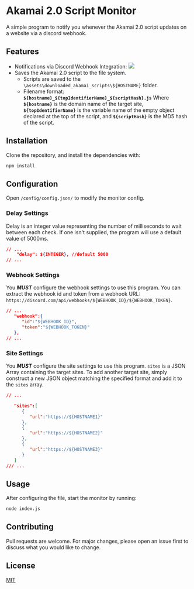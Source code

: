 # Akamai 2.0 Script Monitor

A simple program to notify you whenever the Akamai 2.0 script updates on a website via a discord webhook.

## Features
- Notifications via Discord Webhook Integration:
![](https://i.ibb.co/X7spnN6/Capture.png)
- Saves the Akamai 2.0 script to the file system.
    - Scripts are saved to the `\assets\downloaded_akamai_scripts\${HOSTNAME}` folder.
    - Filename format:
    **`${hostname}_${topIdentifierName}_${scriptHash}.js`**
     Where **`${hostname}`** is the domain name of the target site, **`${topIdentifierName}`** is the variable name of the empty object declared at the top of the script, and **`${scriptHash}`** is the MD5 hash of the script.

## Installation

Clone the repository, and install the dependencies with:

```bash
npm install
```

## Configuration

Open `/config/config.json/` to modify the monitor config.

### Delay Settings

Delay is an integer value representing the number of milliseconds to wait between each check. If one isn't supplied, the program will use a default value of 5000ms.

```json
// ...
    "delay": ${INTEGER}, //default 5000
// ...
```

### Webhook Settings
You _**MUST**_ configure the webhook settings to use this program. 
You can extract the webhook id and token from a webhook URL: `https://discord.com/api/webhooks/${WEBHOOK_ID}/${WEBHOOK_TOKEN}`.
```json
// ...
   "webhook":{
      "id":"${WEBHOOK_ID}",
      "token":"${WEBHOOK_TOKEN}"
   },
// ...
```

### Site Settings
You _**MUST**_ configure the site settings to use this program.
`sites` is a JSON Array containing the target sites. To add another target site, simply construct a new JSON object matching the specified format and add it to the `sites` array.
```json
// ...

   "sites":[
      {
         "url":"https://${HOSTNAME1}"
      },
      {
         "url":"https://${HOSTNAME2}"
      },
      {
         "url":"https://${HOSTNAME3}"
      }
   ]
/// ...
```

## Usage

After configuring the file, start the monitor by running:

```bash
node index.js
```
## Contributing
Pull requests are welcome. For major changes, please open an issue first to discuss what you would like to change.

## License
[MIT](https://choosealicense.com/licenses/mit/)